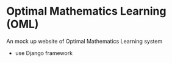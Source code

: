 # Optimal Mathematics Learning (OML)
An mock up website of Optimal Mathematics Learning system

- use Django framework 
